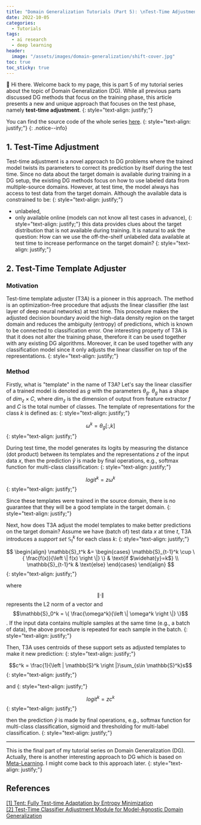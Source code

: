 ```yaml
---
title: "Domain Generalization Tutorials (Part 5): \nTest-Time Adjustment"
date: 2022-10-05
categories: 
  - Tutorials
tags: 
  - ai research
  - deep learning
header: 
  image: "/assets/images/domain-generalization/shift-cover.jpg"
toc: true
toc_sticky: true
---
```


👋 Hi there. Welcome back to my page, this is part 5 of my tutorial series about the topic of Domain Generalization (DG). While all previous parts discussed DG methods that focus on the training phase, this article presents a new and unique approach that focuses on the test phase, namely **test-time adjustment**. 
{: style="text-align: justify;"}

You can find the source code of the whole series [here](https://github.com/lhkhiem28/DGECG). 
{: style="text-align: justify;"}
{: .notice--info}

## 1. Test-Time Adjustment
Test-time adjustment is a novel approach to DG problems where the trained model twists its parameters to correct its prediction by itself during the test time. Since no data about the target domain is available during training in a DG setup, the existing DG methods focus on how to use labeled data from multiple-source domains. However, at test time, the model always has access to test data from the target domain. Although the available data is constrained to be:
{: style="text-align: justify;"}
* unlabeled, 
* only available online (models can not know all test cases in advance), 
{: style="text-align: justify;"}
this data provides clues about the target distribution that is not available during training. It is natural to ask the question: How can we use the off-the-shelf unlabeled data available at test time to increase performance on the target domain?
{: style="text-align: justify;"}

## 2. Test-Time Template Adjuster

### Motivation
Test-time template adjuster (T3A) is a pioneer in this approach. The method is an optimization-free procedure that adjusts the linear classifier (the last layer of deep neural networks) at test time. This procedure makes the adjusted decision boundary avoid the high-data density region on the target domain and reduces the ambiguity (entropy) of predictions, which is known to be connected to classification error. One interesting property of T3A is that it does not alter the training phase, therefore it can be used together with any existing DG algorithms. Moreover, it can be used together with any classification model since it only adjusts the linear classifier on top of the representations. 
{: style="text-align: justify;"}

### Method
Firstly, what is "template" in the name of T3A? Let's say the linear classifier of a trained model is denoted as $g$ with the parameters $\theta_{g}$. $\theta_{g}$ has a shape of $dim_{z}\times C$, where $dim_{z}$ is the dimension of output from feature extractor $f$ and $C$ is the total number of classes. The template of representations for the class $k$ is defined as: 
{: style="text-align: justify;"}

$$\omega^k = \theta_{g}[:, k]$$
{: style="text-align: justify;"}

During test time, the model generates its logits by measuring the distance (dot product) between its templates and the representations $z$ of the input data $x$, then the prediction $\widehat{y}$ is made by final operations, e.g., softmax function for multi-class classification: 
{: style="text-align: justify;"}

$$logit^k = z\omega^k$$
{: style="text-align: justify;"}

Since these templates were trained in the source domain, there is no guarantee that they will be a good template in the target domain. 
{: style="text-align: justify;"}

Next, how does T3A adjust the model templates to make better predictions on the target domain? Assume we have (batch of) test data $x$ at time $t$, T3A introduces a _support set_ $\mathbb{S}_t^k$ for each class $k$: 
{: style="text-align: justify;"}

$$
\begin{align}
\mathbb{S}_t^k &= \begin{cases}
\mathbb{S}_{t-1}^k \cup \{ \frac{f(x)}{\left \| f(x) \right \|} \} & \text{if $\widehat{y}=k$} \\ \mathbb{S}_{t-1}^k & \text{else}
\end{cases}
\end{align}
$$
{: style="text-align: justify;"}

where $$\left \| \cdot \right \|$$ represents the L2 norm of a vector and $$\mathbb{S}_0^k = \{ \frac{\omega^k}{\left \| \omega^k \right \|} \}$$. If the input data contains multiple samples at the same time (e.g., a batch of data), the above procedure is repeated for each sample in the batch. 
{: style="text-align: justify;"}

Then, T3A uses centroids of these support sets as adjusted templates to make it new prediction: 
{: style="text-align: justify;"}

$$c^k = \frac{1}{\left | \mathbb{S}^k \right |}\sum_{s\in  \mathbb{S}^k}s$$
{: style="text-align: justify;"}

and
{: style="text-align: justify;"}

$$logit^k = zc^k$$
{: style="text-align: justify;"}

then the prediction $\widehat{y}$ is made by final operations, e.g., softmax function for multi-class classification, sigmoid and thresholding for multi-label classification. 
{: style="text-align: justify;"}

<head><style>hr.solid {border-top: 1px solid #bbb;}</style></head>
<body><hr class="solid"></body>

This is the final part of my tutorial series on Domain Generalization (DG). Actually, there is another interesting approach to DG which is based on [Meta-Learning](https://en.wikipedia.org/wiki/Meta_learning_(computer_science)). I might come back to this approach later. 
{: style="text-align: justify;"}

## References
[[1] Tent: Fully Test-time Adaptation by Entropy Minimization](https://arxiv.org/abs/2006.10726)<br>
[[2] Test-Time Classifier Adjustment Module for Model-Agnostic Domain Generalization](https://proceedings.neurips.cc/paper/2021/hash/1415fe9fea0fa1e45dddcff5682239a0-Abstract.html)<br>